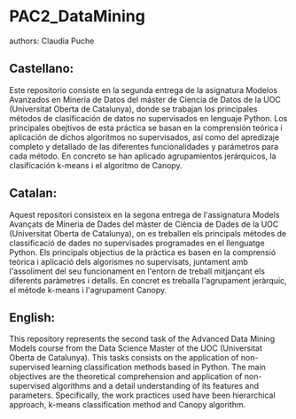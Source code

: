 # PAC2_DataMining
authors: Claudia Puche

## Castellano:
Este repositorio consiste en la segunda entrega de la asignatura Modelos Avanzados en Minería de Datos del máster de Ciencia de Datos de la UOC (Universitat Oberta de Catalunya), donde se trabajan los principales métodos de clasificación de datos no supervisados en lenguaje Python. Los principales obejtivos de esta práctica se basan en la comprensión teórica i aplicación de dichos algoritmos no supervisados, así como del apredizaje completo y detallado de las diferentes funcionalidades y parámetros para cada método. En concreto se han aplicado agrupamientos jerárquicos, la clasificación k-means i el algoritmo de Canopy.


## Catalan:
Aquest repositori consisteix en la segona entrega de l'assignatura Models Avançats de Mineria de Dades del màster de Ciència de Dades de la UOC (Universitat Oberta de Catalunya), on es treballen els principals mètodes de classificació de dades no supervisades programades en el llenguatge Python. Els principals objectius de la pràctica es basen en la comprensió teòrica i aplicació dels algorismes no supervisats, juntament amb l'assoliment del seu funcionament en l'entorn de treball mitjançant els diferents paràmetres i detalls. En concret es treballa l'agrupament jeràrquic, el mètode k-means i l'agrupament Canopy.


## English:
This repository represents the second task of the Advanced Data Mining Models course from the Data Science Master of the UOC (Universitat Oberta de Catalunya). This tasks consists on the application of non-supervised learning classification methods based in Python. The main objectives are the theoretical comprehension and application of non-supervised algorithms and a detail understanding of its features and parameters. Specifically, the work practices used have been hierarchical approach, k-means classification method and Canopy algorithm.

